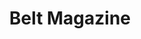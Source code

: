 ---
facebook: https://facebook.com/beltmag
instagram: https://instagram.com/beltmag
logohandle: beltmag
sort: beltmag
title: Belt Magazine
twitter: https://x.com/belt_magazine
website: https://beltmag.com/
---